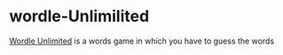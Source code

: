 # wordle-Unlimilited
<a href="https://wordle-unlimited.us">Wordle Unlimited</a> is a words game in which you have to guess the words

